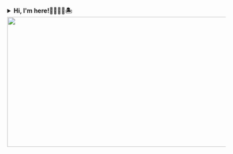 <details>
  <summary><b>Hi, I'm here!🌈🔥🌊🍔🏝️</b></summary>

  ### Career
  - [THE SMC GROUP](https://thesmc.co.kr/) FE developer `23.06.-23.12.` 외 스타트업 1년 재직</li>

  ### Interests
  `Finance` `Logistics` `Advertising` `FE DEV❤️‍🔥`
  
  ### Awards
  - 2024 스마트해상물류경진대회 - 해양수산부 장관상(1위)
  - 2023 숭실대학교 IT프로젝트(교내SW공모전) - IT대학 학부장상 대상(1위)
  - 2023 서울시 열린데이터광장 공공데이터 활용 앱/웹 경진대회 - 서울특별시장상 우수상(2위)
  - 2023 카카오 X 한국관광공사 관광데이터 활용 공모전 - 한국관광공사상 장려상(3위)
  - 2024 숭실대학교 IT프로젝트(교내SW공모전) - IT대학 학부장상 최우수상(2위)
  - 2024 SK텔레콤 x 하나금융그룹 TECH4GOOD 해커톤 - 아이디어상
  
  ### Activity
  - Cloudclub Member `25.03.-`
  - Google Developer Student Club Web/Mobile Member `22.09.-24.09.`
  - 스프링부트 기반 핀테크 서비스 과정(200h) 수료 `24.08.-24.09.`
  - 신세계아이앤씨와 함께하는 SSG Re:coder 코딩교실 교육멘토 `22.11.-23.03.`
  - MakeUs Challenge(UMC) Springboot Member `23.09.-23.12.`

</details>

</details>

<a href="https://github.com/devxb/gitanimals">
<img
  src="https://render.gitanimals.org/farms/kweonsikyung"
  width="600"
  height="300"
/>
</a>
